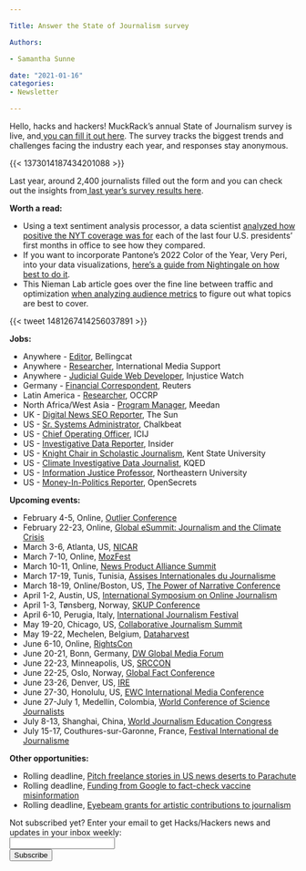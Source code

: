 ```yaml
---

Title: Answer the State of Journalism survey

Authors: 

- Samantha Sunne

date: "2021-01-16"
categories:
- Newsletter 

---
```


Hello, hacks and hackers! MuckRack’s annual State of Journalism survey is live, and[ you can fill it out here](https://www.surveymonkey.com/r/MREmail). The survey tracks the biggest trends and challenges facing the industry each year, and responses stay anonymous. 

{{< 1373014187434201088 >}}

Last year, around 2,400 journalists filled out the form and you can check out the insights from[ last year’s survey results here](https://muckrack.com/blog/2021/03/15/state-of-journalism-2021).

**Worth a read:**



* Using a text sentiment analysis processor, a data scientist [analyzed how positive the  NYT coverage was for](https://towardsdatascience.com/?p=7156d77e385e) each of the last four U.S. presidents’ first months in office to see how they compared.
* If you want to incorporate Pantone’s 2022 Color of the Year, Very Peri, into your data visualizations, [here’s a guide from Nightingale on how best to do it](https://nightingaledvs.com/very-peri-pantone-2022-for-your-visualizations/).
* This Nieman Lab article goes over the fine line between traffic and optimization [when analyzing audience metrics](https://www.niemanlab.org/2022/01/traffic-whoring-or-simply-optimizing-finding-the-boundaries-between-clean-and-dirty-metrics/) to figure out what topics are best to cover.

{{< tweet 1481267414256037891 >}}

**Jobs:**



* Anywhere - [Editor](https://www.bellingcat.com/bellingcat-is-hiring-editor/), Bellingcat
* Anywhere - [Researcher](https://candidate.hr-manager.net/ApplicationInit.aspx?cid=1825&ProjectId=143704&DepartmentId=18964&MediaId=5&SkipAdvertisement=False), International Media Support
* Anywhere - [Judicial Guide Web Developer](https://www.injusticewatch.org/about/jobs/judicial-guide-web-developer/), Injustice Watch
* Germany - [Financial Correspondent](https://jobs.thomsonreuters.com/job/14581652/financials-correspondent-germany-reuters-frankfurt-de/), Reuters
* Latin America - [Researcher](https://www.occrp.org/en/occrp-jobs/latin-america-researcher), OCCRP
* North Africa/West Asia - [Program Manager](https://meedan.bamboohr.com/jobs/view.php?id=27), Meedan
* UK - [Digital News SEO Reporter](https://www.cisionjobs.co.uk/job/105630/the-sun-online-digital-news-seo-reporter-casual-shifts-/), The Sun
* US - [Sr. Systems Administrator](https://www.chalkbeat.org/pages/careers?gh_jid=4867732003), Chalkbeat
* US - [Chief Operating Officer](https://www.icij.org/about/work-with-us/), ICIJ
* US - [Investigative Data Reporter](https://www.linkedin.com/jobs/view/2846603020/), Insider
* US - [Knight Chair in Scholastic Journalism](https://www.ire.org/job-center/knight-chair-in-scholastic-journalism/), Kent State University
* US - [Climate Investigative Data Journalist](https://www.ire.org/job-center/full-time-limited-term-investigative-data-journalist-climate/), KQED
* US - [Information Justice Professor](https://careers.hrm.northeastern.edu/en-us/job/508568/open-rank-professor-information-justice), Northeastern University
* US - [Money-In-Politics Reporter](https://www.opensecrets.org/about/jobs.php), OpenSecrets

**Upcoming events:**



* February 4-5, Online, [Outlier Conference](https://outlierconf.com/)
* February 22-23, Online, [Global eSummit: Journalism and the Climate Crisis](https://wan-ifra.org/events/global-esummit-journalism-and-the-climate-crisis/)
* March 3-6, Atlanta, US, [NICAR](https://www.ire.org/submit-your-ideas-for-nicar22-and-sign-up-for-conference-emails/)
* March 7-10, Online, [MozFest](mozillafestival.org/en/)
* March 10-11, Online, [News Product Alliance Summit](https://newsproduct.org/summit)
* March 17-19, Tunis, Tunisia, [Assises Internationales du Journalisme](https://www.journalisme.com/les-assises-tunis-2021/rendez-vous-les-17-18-et-19-mars-2022-a-tunis/)
* March 18-19, Online/Boston, US, [The Power of Narrative Conference](https://combeyond.bu.edu/workshop/the-power-of-narrative-conference/)
* April 1-2, Austin, US, [International Symposium on Online Journalism](https://isoj.org/)
* April 1-3, Tønsberg, Norway, [SKUP Conference](https://www.skup.no/2021/11/merk-deg-disse-datoene)
* April 6-10, Perugia, Italy, [International Journalism Festival](https://www.journalismfestival.com/)
* May 19-20, Chicago, US, [Collaborative Journalism Summit](https://collaborativejournalism.org/cjs2022/)
* May 19-22, Mechelen, Belgium, [Dataharvest](https://dataharvest.eu/)
* June 6-10, Online, [RightsCon](https://www.rightscon.org/)
* June 20-21, Bonn, Germany, [DW Global Media Forum](https://www.dw.com/en/shaping-tomorrow-now/a-59407905)
* June 22-23, Minneapolis, US, [SRCCON](https://srccon.org)
* June 22-25, Oslo, Norway, [Global Fact Conference](https://www.poynter.org/fact-checking/2021/fact-checkers-will-meet-oslo-for-the-first-in-person-global-fact-conference-in-two-years/)
* June 23-26, Denver, US, [IRE](https://www.ire.org/training/conferences/)
* June 27-30, Honolulu, US, [EWC International Media Conference](https://www.eastwestcenter.org/professional-development/seminars-journalism-programs/ewc-international-media-conference)
* June 27-July 1, Medellín, Colombia, [World Conference of Science Journalists](https://wfsj.org/world-conference-on-science-journalists/)
* July 8-13, Shanghai, China, [World Journalism Education Congress](https://wjec.net/china-to-host-2022-world-journalism-education-congress/)
* July 15-17, Couthures-sur-Garonne, France, [Festival International de Journalisme](https://festivalinternationaldejournalisme.com/)

**Other opportunities:**



* Rolling deadline, [Pitch freelance stories in US news deserts to Parachute](https://parachutemagazine.com/)
* Rolling deadline, [Funding from Google to fact-check vaccine misinformation](https://blog.google/outreach-initiatives/google-news-initiative/open-fund-projects-debunking-vaccine-misinformation/)
* Rolling deadline, [Eyebeam grants for artistic contributions to journalism](https://www.eyebeam.org/eyebeam-center-for-the-future-of-journalism/)

<div id="mc_embed_signup"><form id="mc-embedded-subscribe-form" class="validate" action="//hackshackers.us1.list-manage.com/subscribe/post?u=c56f2e53d5ed6ef87f8aaa75c&amp;id=fb2bc6f10b" method="post" name="mc-embedded-subscribe-form" novalidate="" target="_blank">

<div id="mc_embed_signup_scroll">

<div class="mc-field-group"><label for="mce-EMAIL">Not subscribed yet? Enter your email to get Hacks/Hackers news and updates in your inbox weekly:  </label></div>

<div class="mc-field-group"><input id="mce-EMAIL" class="required email" name="EMAIL" type="email" value="" /></div>

<!-- real people should not fill this in and expect good things - do not remove this or risk form bot signups-->

<div style="position: absolute; left: -5000px;"><input tabindex="-1" name="b_c56f2e53d5ed6ef87f8aaa75c_fb2bc6f10b" type="text" value="" /></div>

<div class="clear"><input id="mc-embedded-subscribe" class="button" name="subscribe" type="submit" value="Subscribe" /></div>

</div>

</form></div>

<!--End mc_embed_signup-->

<meta name="twitter:card" content="summary">

<meta name="twitter:image:src" content="https://hackshackers.com/content-images/about/hackshackers_logomark.png">

